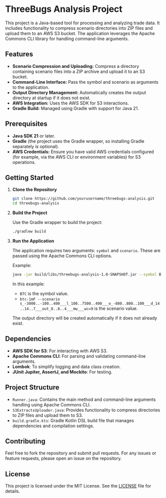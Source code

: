 # ThreeBugs Analysis Project

This project is a Java-based tool for processing and analyzing trade data. It includes functionality to compress scenario directories into ZIP files and upload them to an AWS S3 bucket. The application leverages the Apache Commons CLI library for handling command-line arguments.

## Features

- **Scenario Compression and Uploading:** Compress a directory containing scenario files into a ZIP archive and upload it to an S3 bucket.
- **Command-Line Interface:** Pass the symbol and scenario as arguments to the application.
- **Output Directory Management:** Automatically creates the output directory at startup if it does not exist.
- **AWS Integration:** Uses the AWS SDK for S3 interactions.
- **Gradle Build:** Managed using Gradle with support for Java 21.

## Prerequisites

- **Java SDK 21** or later.
- **Gradle** (the project uses the Gradle wrapper, so installing Gradle separately is optional).
- **AWS Credentials:** Ensure you have valid AWS credentials configured (for example, via the AWS CLI or environment variables) for S3 operations.

## Getting Started

1. **Clone the Repository**

   ```bash
   git clone https://github.com/yourusername/threebugs-analysis.git
   cd threebugs-analysis
   ```

2. **Build the Project**

   Use the Gradle wrapper to build the project:

   ```bash
   ./gradlew build
   ```

3. **Run the Application**

   The application requires two arguments: `symbol` and `scenario`. These are passed using the Apache Commons CLI options.

   Example:

   ```bash
   java -jar build/libs/threebugs-analysis-1.0-SNAPSHOT.jar --symbol BTC --scenario --symbol btc-1mF --scenario s_-3000..-100..400___l_100..7500..400___o_-800..800..100___d_14..14..7___out_8..8..4___mw___wc=9
   ```

   In this example:
   - `BTC` is the symbol value.
   - `btc-1mF --scenario s_-3000..-100..400___l_100..7500..400___o_-800..800..100___d_14..14..7___out_8..8..4___mw___wc=9` is the scenario value.

   The output directory will be created automatically if it does not already exist.

## Dependencies

- **AWS SDK for S3**: For interacting with AWS S3.
- **Apache Commons CLI**: For parsing and validating command-line arguments.
- **Lombok**: To simplify logging and data class creation.
- **JUnit Jupiter, AssertJ, and Mockito**: For testing.

## Project Structure

- `Runner.java`: Contains the main method and command-line arguments handling using Apache Commons CLI.
- `S3ExtractsUploader.java`: Provides functionality to compress directories to ZIP files and upload them to S3.
- `build.gradle.kts`: Gradle Kotlin DSL build file that manages dependencies and compilation settings.

## Contributing

Feel free to fork the repository and submit pull requests. For any issues or feature requests, please open an issue on the repository.

## License

This project is licensed under the MIT License. See the [LICENSE](LICENSE) file for details.